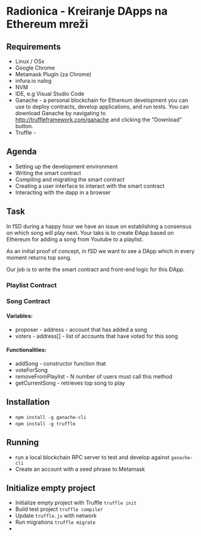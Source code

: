 # Radionica - Kreiranje DApps na Ethereum mreži

## Requirements
- Linux / OSx
- Google Chrome
- Metamask Plugin (za Chrome)
- infura.io nalog
- NVM
- IDE, e.g Visual Studio Code
- Ganache - a personal blockchain for Ethereum development you can use to deploy contracts, develop applications, and run tests. You can download Ganache by navigating to http://truffleframework.com/ganache and clicking the "Download" button.
- Truffle - 

## Agenda
- Setting up the development environment
- Writing the smart contract
- Compiling and migrating the smart contract
- Creating a user interface to interact with the smart contract
- Interacting with the dapp in a browser

## Task
In fSD during a happy hour we have an issue on establishing a consensus on which song will play next. 
Your taks is to create ĐApp based on Ethereum for adding a song from Youtube to a playlist. 

As an initial proof of concept, in fSD we want to see a DApp which in every moment returns top song.

Our job is to write the smart contract and front-end logic for this ĐApp.

### Playlist Contract

### Song Contract

#### Variables:
- proposer - address - account that has added a song
- voters - address[] - list of accounts that have voted for this song

#### Functionalities:
- addSong - constructor function that 
- voteForSong
- removeFromPlaylist - N number of users must call this method
- getCurrentSong - retrieves top song to play

## Installation
- `npm install -g ganache-cli`
- `npm install -g truffle`

## Running
- run a local blockchain RPC server to test and develop against `ganache-cli`
- Create an account with a seed phrase to Metamask

## Initialize empty project
- Initialize empty project with Truffle `truffle init`
- Build test project `truffle compiler`
- Update `truffle.js` with network
- Run migrations `truffle migrate`
- 